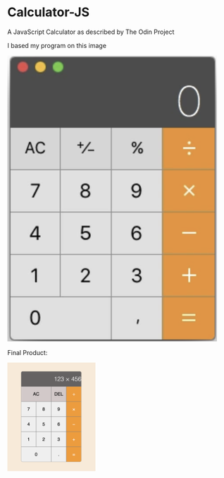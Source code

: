 # Calculator-JS

A JavaScript Calculator as described by The Odin Project

I based my program on this image


![Basic Calculator OS X](./Images/apple-calculator.png)


Final Product:

<img src="./Images/basic-calculator.png" alt="Basic Calculator Clone" width="200"/>
